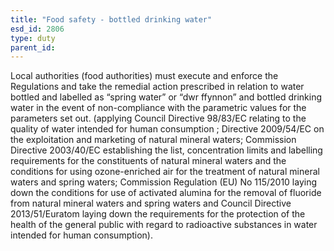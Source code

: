 ```yaml
---
title: "Food safety - bottled drinking water"
esd_id: 2806
type: duty
parent_id:  
---
```


Local authorities (food authorities) must execute and enforce the Regulations and take the remedial action prescribed in relation to water bottled and labelled as “spring water” or “dwr ffynnon” and bottled drinking water in the event of non-compliance with the parametric values for the parameters set out. (applying Council Directive 98/83/EC relating to the quality of water intended for human consumption ; Directive 2009/54/EC on the exploitation and marketing of natural mineral waters; Commission Directive 2003/40/EC establishing the list, concentration limits and labelling requirements for the constituents of natural mineral waters and the conditions for using ozone-enriched air for the treatment of natural mineral waters and spring waters; Commission Regulation (EU) No 115/2010 laying down the conditions for use of activated alumina for the removal of fluoride from natural mineral waters and spring waters and  Council Directive 2013/51/Euratom laying down the requirements for the protection of the health of the general public with regard to radioactive substances in water intended for human consumption).


